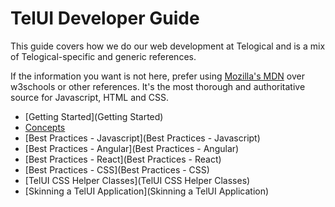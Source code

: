 TelUI Developer Guide
=====================
This guide covers how we do our web development at Telogical and is a mix of Telogical-specific and generic references.

If the information you want is not here, prefer using [Mozilla's MDN](https://developer.mozilla.org/en-US/) over w3schools or other references. It's the most thorough and authoritative source for Javascript, HTML and CSS.

* [Getting Started](Getting Started)
* [Concepts](Concepts)
* [Best Practices - Javascript](Best Practices - Javascript)
* [Best Practices - Angular](Best Practices - Angular)
* [Best Practices - React](Best Practices - React)
* [Best Practices - CSS](Best Practices - CSS)
* [TelUI CSS Helper Classes](TelUI CSS Helper Classes)
* [Skinning a TelUI Application](Skinning a TelUI Application)